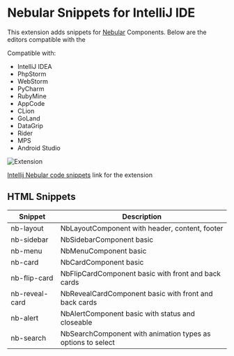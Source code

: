 
# Nebular Snippets for IntelliJ IDE

This extension adds snippets for [Nebular](https://akveo.github.io/nebular/) Components. Below are the editors compatible with the

Compatible with:
 - IntelliJ IDEA
 - PhpStorm
 - WebStorm
 - PyCharm
 - RubyMine
 - AppCode
 - CLion
 - GoLand
 - DataGrip
 - Rider
 - MPS
 - Android Studio


![Extension](https://raw.githubusercontent.com/shalinjames/intellij-nebular-snippets/master/resources/images/intellij_nebular_snippets_1.gif)

[Intellij Nebular code snippets](https://plugins.jetbrains.com/plugin/11065-nebular-code-snippets) link for the extension

## HTML Snippets

| Snippet            | Description                                                 |
| ------------------ | ----------------------------------------------------------- |
| nb-layout          | NbLayoutComponent with header, content, footer              |
| nb-sidebar         | NbSidebarComponent basic                                    |
| nb-menu            | NbMenuComponent basic                                       |
| nb-card            | NbCardComponent basic                                       |
| nb-flip-card       | NbFlipCardComponent basic with front and back cards         |
| nb-reveal-card     | NbRevealCardComponent basic with front and back cards       |
| nb-alert           | NbAlertComponent basic with status and closeable            |
| nb-search          | NbSearchComponent with animation types as options to select |
